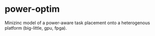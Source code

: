 # power-optim
Minizinc model of a power-aware task placement onto a heterogenous platform (big-little, gpu, fpga).


